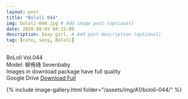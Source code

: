 ```yaml
---
layout: post
title: "Bololi 044"
img: bololi-044.jpg # Add image post (optional)
date: 2020-08-03 08:15:00
description: Sexy girl. # Add post description (optional)
tag: [cute, sexy, Bololi]
---
```

BoLoli Vol.044  
Model: 柳侑绮 Sevenbaby                                   
Images in download package have full quality                    
Google Drive [Download Full](http://gestyy.com/ewTomd)

{% include image-gallery.html folder="/assets/img/A1/bololi-044/" %}
